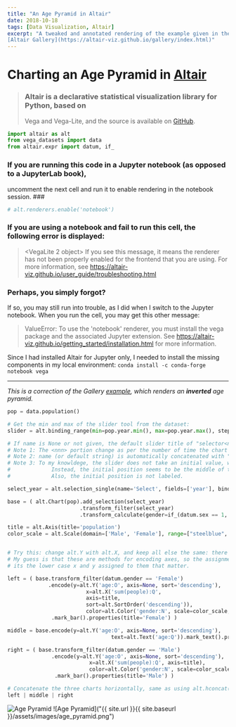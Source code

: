```yaml
---
title: "An Age Pyramid in Altair"
date: 2018-10-18
tags: [Data Visualization, Altair]
excerpt: "A tweaked and annotated rendering of the example given in the 
[Altair Gallery](https://altair-viz.github.io/gallery/index.html)"
---
```


# Charting an Age Pyramid in [Altair](https://altair-viz.github.io/)

>### Altair is a declarative statistical visualization library for Python, based on 
>Vega and Vega-Lite, and the source is available on [GitHub](https://github.com/altair-viz/altair).


```python
import altair as alt
from vega_datasets import data
from altair.expr import datum, if_
```

### If you are running this code in a Jupyter notebook (as opposed to a JupyterLab book), 
uncomment the next cell and run it to enable rendering in the notebook session. ###

```python
# alt.renderers.enable('notebook')
```

### If you are using a notebook and fail to run this cell, the following error is displayed:
>
><VegaLite 2 object>
>If you see this message, it means the renderer has not been properly enabled
>for the frontend that you are using. For more information, see
>https://altair-viz.github.io/user_guide/troubleshooting.html


### Perhaps, you simply forgot?
If so, you may still run into trouble, as I did when I switch to the Jupyter notebook.
When you run the cell, you may get this other message:

>ValueError: 
>To use the 'notebook' renderer, you must install the vega package
>and the associated Jupyter extension.
>See https://altair-viz.github.io/getting_started/installation.html for more information.

Since I had installed Altair for Jupyter only, I needed to install the missing components
in my local environment:
```conda install -c conda-forge notebook vega```


____
*This is a correction of the Gallery [example](https://altair-viz.github.io/gallery/us_population_pyramid_over_time.html), 
which renders an **inverted** age pyramid.*


```python
pop = data.population()

# Get the min and max of the slider tool from the dataset:
slider = alt.binding_range(min=pop.year.min(), max=pop.year.max(), step=10)

# If name is None or not given, the default slider title of "selector<nnn>" will be used;
# Note 1: The <nnn> portion change as per the number of time the chart has been refreshed.
# Note 2: name (or default string) is automatically concatenated with "_" (?) and fields.
# Note 3: To my knowldege, the slider does not take an initial value, which could be min by default,;
#             Instead, the initial position seems to be the middle of the range, but not quite.
#             Also, the initial position is not labeled.

select_year = alt.selection_single(name='Select', fields=['year'], bind=slider)

base = ( alt.Chart(pop).add_selection(select_year)
                       .transform_filter(select_year)
                       .transform_calculate(gender=if_(datum.sex == 1, 'Male', 'Female')) )

title = alt.Axis(title='population')
color_scale = alt.Scale(domain=['Male', 'Female'], range=["steelblue", "salmon"])


# Try this: change alt.Y with alt.X, and keep all else the same: there should not be any difference.
# My guess is that these are methods for encoding axes, so the assignment does not really matter:
# its the lower case x and y assigned to them that matter.

left = ( base.transform_filter(datum.gender == 'Female')
             .encode(y=alt.Y('age:O', axis=None, sort='descending'),
                         x=alt.X('sum(people):Q', 
                         axis=title,
                         sort=alt.SortOrder('descending')),
                         color=alt.Color('gender:N', scale=color_scale, legend=None))
              .mark_bar().properties(title='Female') )

middle = base.encode(y=alt.Y('age:O', axis=None, sort='descending'),
                                 text=alt.Text('age:Q')).mark_text().properties(width=20, title='Age')

right = ( base.transform_filter(datum.gender == 'Male')
              .encode(y=alt.Y('age:O', axis=None, sort='descending'),
                          x=alt.X('sum(people):Q', axis=title),
                          color=alt.Color('gender:N', scale=color_scale, legend=None))
               .mark_bar().properties(title='Male') )

# Concatenate the three charts horizontally, same as using alt.hconcat(left, middle, right):
left | middle | right
```
![Age Pyramid]("../assets/images/age_pyramid.png")
![Age Pyramid]("{{ site.url }}{{ site.baseurl }}/assets/images/age_pyramid.png")
